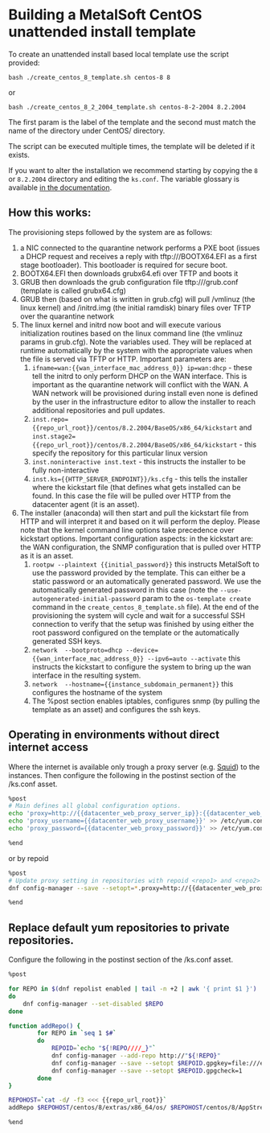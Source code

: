 # Building a MetalSoft CentOS unattended install template
To create an unattended install based local template use the script provided:

```
bash ./create_centos_8_template.sh centos-8 8
```
or
```
bash ./create_centos_8_2_2004_template.sh centos-8-2-2004 8.2.2004
```

The first param is the label of the template and the second must match the name of the directory under CentOS/ directory.

The script can be executed multiple times, the template will be deleted if it exists.

If you want to alter the installation we recommend starting by copying the `8` or `8.2.2004` directory and editing the `ks.conf`.  The variable glossary is available [in the documentation](https://docs.metalsoft.io/en/latest/guides/creating_a_local_install_template_from_scratch.html).

## How this works:

The provisioning steps followed by the system are as follows:
1. a NIC connected to the quarantine network performs a PXE boot (issues a DHCP request and receives a reply with tftp:///BOOTX64.EFI as a first stage bootloader). This bootloader is required for secure boot.
2. BOOTX64.EFI then downloads grubx64.efi over TFTP and boots it
3. GRUB then downloads the grub configuration file tftp:///grub.conf (template is called grubx64.cfg)
4. GRUB then (based on what is written in grub.cfg) will pull /vmlinuz (the linux kernel) and /initrd.img (the initial ramdisk) binary files over TFTP over the quarantine network
5. The linux kernel and initrd now boot and will execute various initialization routines based on the linux command line (the vmlinuz params in grub.cfg). Note the variables used. They will be replaced at runtime automatically by the system with the appropriate values when the file is served via TFTP or HTTP. Important parameters are:
    1. `ifname=wan:{{wan_interface_mac_address_0}} ip=wan:dhcp` - these tell the initrd to only perform DHCP on the WAN interface. This is important as the quarantine network will conflict with the WAN.  A WAN network will be provisioned during install even none is defined by the user in the infrastructure editor to allow the installer to reach additional repositories and pull updates.
    2. `inst.repo={{repo_url_root}}/centos/8.2.2004/BaseOS/x86_64/kickstart` and `inst.stage2={{repo_url_root}}/centos/8.2.2004/BaseOS/x86_64/kickstart` - this specify the repository for this particular linux version
    3. `inst.noninteractive inst.text` - this instructs the installer to be fully non-interactive
    4. `inst.ks={{HTTP_SERVER_ENDPOINT}}/ks.cfg` - this tells the installer where the kickstart file (that defines what gets installed can be found. In this case the file will be pulled over HTTP from the datacenter agent (it is an asset). 
6. The installer (anaconda) will then start and pull the kickstart file from HTTP and will interpret it and based on it will perform the deploy. Please note that the kernel command line options take precedence over kickstart options. Important configuration aspects: in the kickstart are:
 the WAN configuration, the SNMP configuration that is pulled over HTTP as it is an asset.
    1. `rootpw --plaintext {{initial_password}}` this instructs MetalSoft to use the password provided by the template. This can either be a static password or an automatically generated password. We use the automatically generated password in this case (note the `--use-autogenerated-initial-password` param to the `os-template create` command in the `create_centos_8_template.sh` file).  At the end of the provisioning the system will cycle and wait for a successful SSH connection to verify that the setup was finished by using either the root password configured on the template or the automatically generated SSH keys.
    2. `network  --bootproto=dhcp --device={{wan_interface_mac_address_0}} --ipv6=auto --activate` this instructs the kickstart to configure the system to bring up the wan interface in the resulting system.
    3. `network  --hostname={{instance_subdomain_permanent}}` this configures the hostname of the system
    4. The %post section enables iptables, configures snmp (by pulling the template as an asset) and configures the ssh keys.


## Operating in environments without direct internet access
Where the internet is available only trough a proxy server (e.g. [Squid](https://en.wikipedia.org/wiki/Squid_(software))) to the instances.
Then configure the following in the postinst section of the /ks.conf asset.

```bash
%post
# Main defines all global configuration options.
echo 'proxy=http://{{datacenter_web_proxy_server_ip}}:{{datacenter_web_proxy_server_port}}' >> /etc/yum.conf
echo 'proxy_username={{datacenter_web_proxy_username}}' >> /etc/yum.conf
echo 'proxy_password={{datacenter_web_proxy_password}}' >> /etc/yum.conf

%end
```
or by repoid
```bash
%post
# Update proxy setting in repositories with repoid <repo1> and <repo2> and make the change permanent.
dnf config-manager --save --setopt=*.proxy=http://{{datacenter_web_proxy_server_ip}}:{{datacenter_web_proxy_server_port}}/ <repo1> <repo2>

%end
```

## Replace default yum repositories to private repositories.
Configure the following in the postinst section of the /ks.conf asset.
```bash
%post

for REPO in $(dnf repolist enabled | tail -n +2 | awk '{ print $1 }')
do 
    dnf config-manager --set-disabled $REPO
done

function addRepo() {
        for REPO in `seq 1 $#`
        do
            REPOID=`echo "${!REPO////_}"`
            dnf config-manager --add-repo http://"${!REPO}"
            dnf config-manager --save --setopt $REPOID.gpgkey=file:///etc/pki/rpm-gpg/RPM-GPG-KEY-centosofficial
            dnf config-manager --save --setopt $REPOID.gpgcheck=1
        done
}

REPOHOST=`cat -d/ -f3 <<< {{repo_url_root}}`
addRepo $REPOHOST/centos/8/extras/x86_64/os/ $REPOHOST/centos/8/AppStream/x86_64/os/ $REPOHOST/centos/8/BaseOS/x86_64/os/

%end
```
